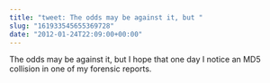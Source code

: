 ```yaml
---
title: "tweet: The odds may be against it, but "
slug: "161933545655369728"
date: "2012-01-24T22:09:00+00:00"
---
```

The odds may be against it, but I hope that one day I notice an MD5 collision in one of my forensic reports.